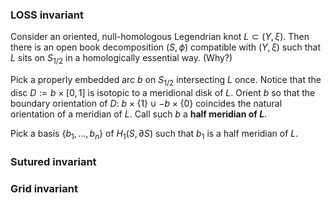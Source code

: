 ### LOSS invariant
Consider an oriented, null-homologous Legendrian knot $L \subset (Y,\xi)$. Then there is an open book decomposition  $(S,\phi)$ compatible with $(Y,\xi)$ such that $L$ sits on $S_{1/2}$ in a homologically essential way. (Why?)

Pick a properly embedded arc $b$ on $S_{1/2}$ intersecting $L$ once. Notice that the disc $D := b \times [0,1]$ is isotopic to a meridional disk of $L$. Orient $b$ so that the boundary orientation of $D$: $b \times \{1\} \cup -b \times \{0\}$ coincides the natural orientation of a meridian of $L$.  Call such $b$ a **half meridian of $L$**.

Pick a basis $\{b_1,...,b_n\}$ of $H_1(S, \partial S)$ such that $b_1$ is a half meridian of $L$. 

### Sutured invariant

### Grid invariant

<!--stackedit_data:
eyJoaXN0b3J5IjpbODgyMjEzNzU1LC00OTI2NTExOTEsMTE5OD
gzNzA1NSwyMDIzNDAwODY4LC0yMTI1OTA4NTEyLDc3Mjg1MzU4
NCwxMzY4NDAzNDMyLC0xODgxODM3MTI5LDE0MzY4NTg3NTQsNz
M2OTkyODQ0XX0=
-->